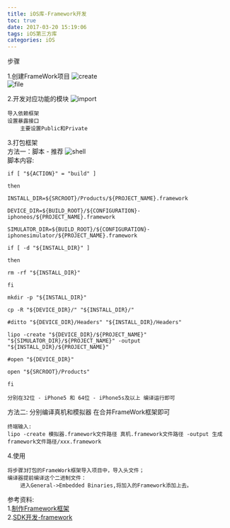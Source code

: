 ```yaml
---
title: iOS库-Framework开发
toc: true
date: 2017-03-20 15:19:06
tags: iOS第三方库
categories: iOS
---
```


步骤

<!-- more -->

1.创建FrameWork项目
![create](create.png)     
![file](file.png)     

2.开发对应功能的模块
![import](import.png)

	导入依赖框架
	设置暴露接口
		主要设置Public和Private
3.打包框架    
方法一：脚本 - 推荐
![shell](shell.png)    
脚本内容:

```shell
if [ "${ACTION}" = "build" ]

then
	
INSTALL_DIR=${SRCROOT}/Products/${PROJECT_NAME}.framework
	
DEVICE_DIR=${BUILD_ROOT}/${CONFIGURATION}-iphoneos/${PROJECT_NAME}.framework
	
SIMULATOR_DIR=${BUILD_ROOT}/${CONFIGURATION}-iphonesimulator/${PROJECT_NAME}.framework
	
if [ -d "${INSTALL_DIR}" ]
	
then
	
rm -rf "${INSTALL_DIR}"
	
fi
	
mkdir -p "${INSTALL_DIR}"
	
cp -R "${DEVICE_DIR}/" "${INSTALL_DIR}/"
	
#ditto "${DEVICE_DIR}/Headers" "${INSTALL_DIR}/Headers"
	
lipo -create "${DEVICE_DIR}/${PROJECT_NAME}" "${SIMULATOR_DIR}/${PROJECT_NAME}" -output "${INSTALL_DIR}/${PROJECT_NAME}"
	
#open "${DEVICE_DIR}"
	
open "${SRCROOT}/Products"
	
fi
```

	分别在32位 - iPhone5 和 64位 - iPhone5s及以上 编译运行即可
方法二: 分别编译真机和模拟器 在合并FrameWork框架即可     
	
	终端输入:
	lipo -create 模拟器.framework文件路径 真机.framework文件路径 -output 生成framework文件路径/xxx.framework
4.使用
	
	将步骤3打包的FrameWork框架导入项目中，导入头文件；
	编译器提前编译这个二进制文件：
		进入General->Embedded Binaries,将加入的Framework添加上去。
参考资料:     
1.[制作Framework框架](https://www.jianshu.com/p/d11f4c85f7b5)   
2.[SDK开发-framework](https://www.jianshu.com/p/65b1c1326c50)